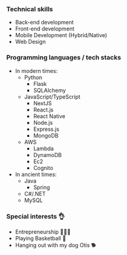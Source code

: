 ### Technical skills

- Back-end development
- Front-end development
- Mobile Development (Hybrid/Native)
- Web Design

### Programming languages / tech stacks

- In modern times:
  - Python
    - Flask
    - SQLAlchemy
  - JavaScript/TypeScript
    - NextJS
    - React.js
    - React Native
    - Node.js
    - Express.js
    - MongoDB
  - AWS
    - Lambda
    - DynamoDB
    - Ec2
    - Cognito
- In ancient times:
  - Java
    - Spring
  - C#/.NET
  - MySQL

### Special interests 👌

- Entrepreneurship 👨🏻‍💻
- Playing Basketball 🏀
- Hanging out with my dog Otis 🐕
